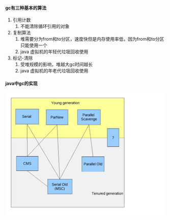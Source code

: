#### gc有三种基本的算法



1. 引用计数
   1. 不能清除循环引用的对象
2. 复制算法
   1. 堆需要分为from和to分区，速度快但是内存使用率低，因为from和to分区只能使用一个
   2. java 虚拟机的年轻代垃圾回收使用
3. 标记-清除
   1. 受堆规模的影响，堆越大gc时间越长
   2. java 虚拟机的年老代垃圾回收使用



#### java中gc的实现

![](/assets/image/java_gc.png)


